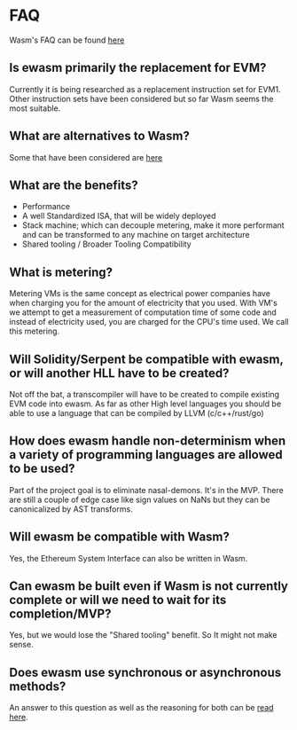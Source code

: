 # FAQ

Wasm's FAQ can be found [here](https://github.com/WebAssembly/design/blob/master/FAQ.md) 

## Is ewasm primarily the replacement for EVM?  
Currently it is being researched as a replacement instruction set for EVM1. Other instruction sets have been considered but so far Wasm seems the most suitable.

## What are alternatives to Wasm?  
Some that have been considered are [here](./comparison.md)

## What are the benefits?   
* Performance 
* A well Standardized ISA, that will be widely deployed
* Stack machine; which can decouple metering, make it more performant and can be transformed to any machine on target architecture
* Shared tooling / Broader Tooling Compatibility

## What is metering?  
Metering VMs is the same concept as electrical power companies have when charging you for the amount of electricity that you used. With VM's we attempt to get a measurement of computation time of some code and instead of electricity used, you are charged for the CPU's time used. We call this metering.

## Will Solidity/Serpent be compatible with ewasm, or will another HLL have to be created?  
Not off the bat, a transcompiler will have to be created to compile existing EVM code into ewasm. As far as other High level languages you should be able to use a language that can be compiled by LLVM (c/c++/rust/go)

## How does ewasm handle non-determinism when a variety of programming languages are allowed to be used?
Part of the project goal is to eliminate nasal-demons. It's in the MVP. There are still a couple of edge case like sign values on NaNs but they can be canonicalized by AST transforms.  

## Will ewasm be compatible with Wasm?  
Yes, the Ethereum System Interface can also be written in Wasm.

## Can ewasm be built even if Wasm is not currently complete or will we need to wait for its completion/MVP?   
Yes, but we would lose the "Shared tooling" benefit. So It might not make sense.

## Does ewasm use synchronous or asynchronous methods?
An answer to this question as well as the reasoning for both can be [read here](./interface_questions.md).
